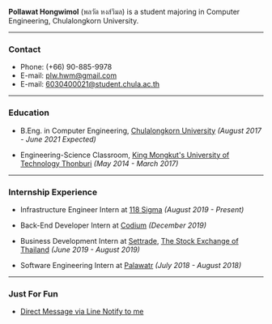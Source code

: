 **Pollawat Hongwimol** (พลวัต หงส์วิมล) is a student majoring in Computer Engineering, Chulalongkorn University.

---

### Contact

- Phone: (+66) 90-885-9978
- E-mail: <plw.hwm@gmail.com>
- E-mail: <6030400021@student.chula.ac.th>

---

### Education

* B.Eng. in Computer Engineering, [Chulalongkorn University](https://www.chula.ac.th/) *(August 2017 - June 2021 Expected)*

* Engineering-Science Classroom, [King Mongkut's University of Technology Thonburi](http://global.kmutt.ac.th/) *(May 2014 - March 2017)*

---

### Internship Experience

- Infrastructure Engineer Intern at [118 Sigma](https://118sigma.com/) *(August 2019 - Present)*

- Back-End Developer Intern at [Codium](https://www.codium.co/) *(December 2019)*

- Business Development Intern at [Settrade](https://www.settrade.com), [The Stock Exchange of Thailand](https://www.set.or.th/) *(June 2019 - August 2019)*

- Software Engineering Intern at [Palawatr](https://www.palawatr.co.th/home) *(July 2018 - August 2018)*

---

### Just For Fun

* [Direct Message via Line Notify to me](/direct-message.html)

<!-- * [page 2](/page2.md) -->